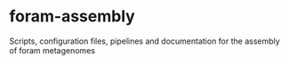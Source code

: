 # foram-assembly
Scripts, configuration files, pipelines and documentation for the assembly of foram metagenomes
